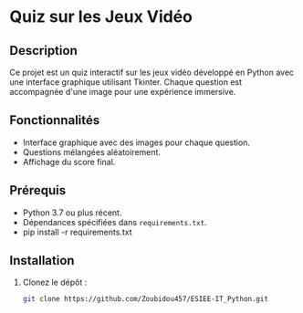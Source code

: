 # Quiz sur les Jeux Vidéo

## Description
Ce projet est un quiz interactif sur les jeux vidéo développé en Python avec une interface graphique utilisant Tkinter. Chaque question est accompagnée d'une image pour une expérience immersive.

## Fonctionnalités
- Interface graphique avec des images pour chaque question.
- Questions mélangées aléatoirement.
- Affichage du score final.

## Prérequis
- Python 3.7 ou plus récent.
- Dépendances spécifiées dans `requirements.txt`.
- pip install -r requirements.txt


## Installation
1. Clonez le dépôt :
   ```bash
   git clone https://github.com/Zoubidou457/ESIEE-IT_Python.git
